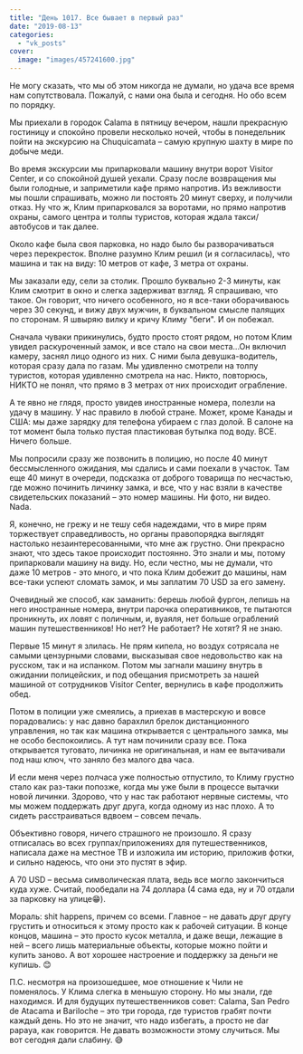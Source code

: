 ```yaml
---
title: "День 1017. Все бывает в первый раз"
date: "2019-08-13"
categories: 
  - "vk_posts"
cover:
  image: "images/457241600.jpg"
---
```


Не могу сказать, что мы об этом никогда не думали, но удача все время нам сопутствовала. Пожалуй, с нами она была и сегодня. Но обо всем по порядку.

Мы приехали в городок Calama в пятницу вечером, нашли прекрасную гостиницу и спокойно провели несколько ночей, чтобы в понедельник пойти на экскурсию на Chuquicamata – самую крупную шахту в мире по добыче меди.

<!--more-->

Во время экскурсии мы припарковали машину внутри ворот Visitor Center, и со спокойной душей уехали. Сразу после возвращения мы были голодные, и заприметили кафе прямо напротив. Из вежливости мы пошли спрашивать, можно ли постоять 20 минут сверху, и получили отказ. Ну что ж, Клим припарковался за воротами, но прямо напротив охраны, самого центра и толпы туристов, которая ждала такси/автобусов и так далее.

Около кафе была своя парковка, но надо было бы разворачиваться через перекресток. Вполне разумно Клим решил (и я согласилась), что машина и так на виду: 10 метров от кафе, 3 метра от охраны.

Мы заказали еду, сели за столик. Прошло буквально 2-3 минуты, как Клим смотрит в окно и слегка задерживат взгляд. Я спрашиваю, что такое. Он говорит, что ничего особенного, но я все-таки оборачиваюсь через 30 секунд, и вижу двух мужчин, в буквальном смысле палящих по сторонам. Я швыряю вилку и кричу Климу "беги". И он побежал.

Сначала чуваки прикинулись, будто просто стоят рядом, но потом Клим увидел раскуроченный замок, и все стало на свои места...Он включил камеру, заснял лицо одного из них. С ними была девушка-водитель, которая сразу дала по газам. Мы удивленно смотрели на толпу туристов, которая удивленно смотрела на нас. Никто, повторюсь, НИКТО не понял, что прямо в 3 метрах от них происходит ограбление.

А те явно не глядя, просто увидев иностранные номера, полезли на удачу в машину. У нас правило в любой стране. Может, кроме Канады и США: мы даже зарядку для телефона убираем с глаз долой. В салоне на тот момент была только пустая пластиковая бутылка под воду. ВСЕ. Ничего больше.

Мы попросили сразу же позвонить в полицию, но после 40 минут бессмысленного ожидания, мы сдались и сами поехали в участок. Там еще 40 минут в очереди, подсказка от доброго товарища по несчастью, где можно починить личинку замка, и все, что у нас взяли в качестве свидетельских показаний – это номер машины. Ни фото, ни видео. Nada.

Я, конечно, не грежу и не тешу себя надеждами, что в мире прям торжествует справедливость, но органы правопорядка выглядят настолько незаинтересованными, что мне аж грустно. Они прекрасно знают, что здесь такое происходит постоянно. Это знали и мы, потому припарковали машину на виду. Но, если честно, мы не думали, что даже 10 метров - это много, и что пока Клим добежит до машины, нам все-таки успеют сломать замок, и мы заплатим 70 USD за его замену.

Очевидный же способ, как заманить: берешь любой фургон, лепишь на него иностранные номера, внутри парочка оперативников, те пытаются проникнуть, их ловят с поличным, и, вуаяля, нет больше ограблений машин путешественников! Но нет? Не работает? Не хотят? Я не знаю.

Первые 15 минут я злилась. Не прям кипела, но воздух сотрясала не самыми цензурными словами, высказывая свое недовольство как на русском, так и на испанком. Потом мы загнали машину внутрь в ожидании полицейских, и под обещания присмотреть за нашей машиной от сотрудников Visitor Center, вернулись в кафе продолжить обед.

Потом в полиции уже смеялись, а приехав в мастерскую и вовсе порадовались: у нас давно барахлил брелок дистанционного управления, но так как машина открывается с центрального замка, мы не особо беспокоились. А тут нам починили сразу все. Пока открывается туговато, личинка не оригинальная, и нам ее вытачивали под наш ключ, что заняло без малого два часа.

И если меня через полчаса уже полностью отпустило, то Климу грустно стало как раз-таки попозже, когда мы уже были в процессе вытачки новой личинки. Здорово, что у нас так работают нервные системы, что мы можем поддержать друг друга, когда одному из нас плохо. А то сидеть расстраиваться вдвоем – совсем печаль.

Объективно говоря, ничего страшного не произошло. Я сразу отписалась во всех группах/приложениях для путешественников, написала даже на местное ТВ и изложила им историю, приложив фотки, и сильно надеюсь, что они это пустят в эфир.

А 70 USD – весьма символическая плата, ведь все могло закончиться куда хуже. Считай, пообедали на 74 доллара (4 сама еда, ну и 70 отдали за парковку на улице😁).

Мораль: shit happens, причем со всеми. Главное – не давать друг другу грустить и относиться к этому просто как к рабочей ситуации. В конце концов, машина – это просто кусок металла, и даже вещи, лежащие в ней – всего лишь материальные объекты, которые можно пойти и купить заново. А вот хорошее настроение и поддержку за деньги не купишь. 😊

П.С. несмотря на произошедшее, мое отношение к Чили не поменялось. У Клима слегка в меньшую сторону. Но мы знали, где находимся. И для будущих путешественников совет: Calama, San Pedro de Atacama и Bariloche – это три города, где туристов грабят почти каждый день. Но это не значит, что надо избегать, а просто не dar papaya, как говорится. Не давать возможности этому случиться. Мы вот сегодня дали слабину. 😅
